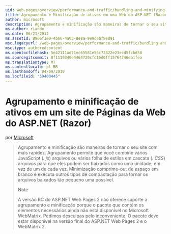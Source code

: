 ```yaml
---
uid: web-pages/overview/performance-and-traffic/bundling-and-minifying-assets-in-an-aspnet-web-pages-razor-site
title: Agrupamento e Minificação de ativos em uma Web do ASP.NET (Razor) sites de páginas | Microsoft Docs
author: microsoft
description: Agrupamento e minificação são maneiras de tornar o seu site com mais rapidez. Agrupamento permite que você combine vários arquivos JavaScript (. js) ou vários folha estilos em cascata (...
ms.author: riande
ms.date: 06/21/2012
ms.assetid: 8906f1e9-4b66-4a03-8e8a-9e9debf8ed91
msc.legacyurl: /web-pages/overview/performance-and-traffic/bundling-and-minifying-assets-in-an-aspnet-web-pages-razor-site
msc.type: authoredcontent
ms.openlocfilehash: 5e42111ad71ec65581e56c73822e23ecd5fcbd58
ms.sourcegitcommit: 0f1119340e4464720cfd16d0ff15764746ea1fea
ms.translationtype: MT
ms.contentlocale: pt-BR
ms.lasthandoff: 04/09/2019
ms.locfileid: "59400445"
---
```

# <a name="bundling-and-minifying-assets-in-an-aspnet-web-pages-razor-site"></a>Agrupamento e minificação de ativos em um site de Páginas da Web do ASP.NET (Razor)

por [Microsoft](https://github.com/microsoft)

> Agrupamento e minificação são maneiras de tornar o seu site com mais rapidez. Agrupamento permite que você combine vários JavaScript (*. js*) arquivos ou vários folha de estilos em cascata (*. CSS*) arquivos para que eles podem ser baixados como uma unidade, em vez de um de cada vez. Minimização comprime-out de espaço em branco e executa outros tipos de compactação para tornar os arquivos baixados tão pequeno uma possível.
> 
> > [!NOTE]
> > A versão RC do ASP.NET Web Pages 2 não oferece suporte a agrupamento e minificação porque o pacote que contém os elementos necessários ainda não está disponível no Microsoft WebMatrix. Pedimos desculpas pelo inconveniente. O pacote deve estar disponível na versão final do ASP.NET Web Pages 2 e o WebMatrix 2.
